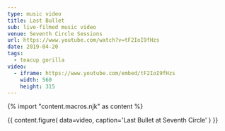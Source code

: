 ```yaml
---
type: music video
title: Last Bullet
sub: live-filmed music video
venue: Seventh Circle Sessions
url: https://www.youtube.com/watch?v=tF2IoI9fHzs
date: 2019-04-20
tags:
  - teacup gorilla
video:
  - iframe: https://www.youtube.com/embed/tF2IoI9fHzs
    width: 560
    height: 315
---
```


{% import "content.macros.njk" as content %}

{{ content.figure(
  data=video,
  caption='Last Bullet at Seventh Circle'
) }}
